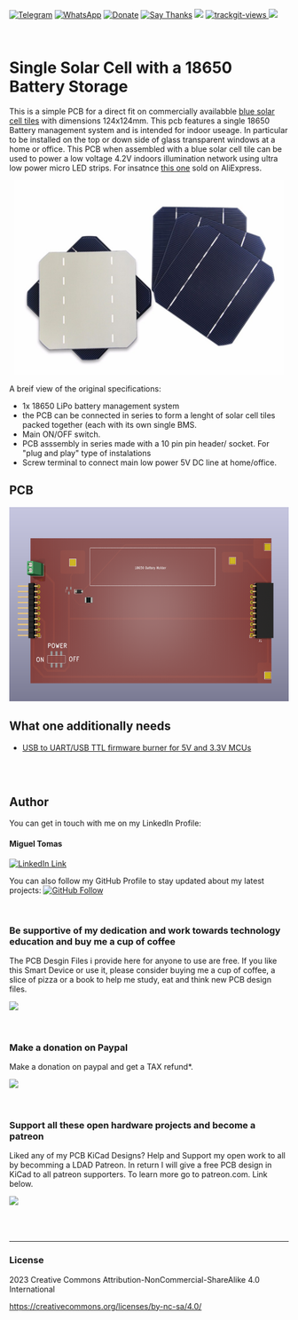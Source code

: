 [![Telegram](https://img.shields.io/badge/join-telegram-blue.svg?style=for-the-badge)](https://t.me/+W4rVVa0_VLEzYmI0)
 [![WhatsApp](https://img.shields.io/badge/join-whatsapp-green.svg?style=for-the-badge)](https://chat.whatsapp.com/FkNC7u83kuy2QRA5sqjBVg) 
 [![Donate](https://img.shields.io/badge/donate-$-brown.svg?style=for-the-badge)](http://paypal.me/mtpsilva)
 [![Say Thanks](https://img.shields.io/badge/Say%20Thanks-!-yellow.svg?style=for-the-badge)](https://saythanks.io/to/mtpsilva)
![](https://img.shields.io/github/last-commit/aeonSolutions/PCB-Prototyping-Catalogue?style=for-the-badge)
<a href="https://trackgit.com">
<img src="https://us-central1-trackgit-analytics.cloudfunctions.net/token/ping/l6unzfyg9q2db2xgpphl" alt="trackgit-views" />
</a>
![](https://views.whatilearened.today/views/github/aeonSolutions/AeonLabs-InnoTech-Intelligent-Weight-Scale.svg)

<br />

# Single Solar Cell with a 18650 Battery Storage
This is a simple PCB for a direct fit on commercially availabble [blue solar cell tiles](https://s.click.aliexpress.com/e/_DCnJW0V) with dimensions 124x124mm. This pcb features a single 18650 Battery management system and is intended for indoor useage. In particular to be installed on the top or down side of glass transparent windows at a home or office.  This PCB when assembled with a blue solar cell tile can be used to power a low voltage 4.2V indoors illumination network using ultra low power micro LED strips. For insatnce [this one](https://s.click.aliexpress.com/e/_DCKg9xJ) sold on AliExpress.   


<p align="center">
<a href="https://s.click.aliexpress.com/e/_DCnJW0V">
<img src="https://github.com/aeonSolutions/AeonLabs-HomeAutomation-Power-Managment-Single-SolarCELL-18650-battery-storage/blob/main/Designs/blue%20solar%20tiles.png" height="350">
</a>
</p>


A breif view of the original specifications:

- 1x 18650 LiPo battery management system
- the PCB can be connected in series to form a lenght of solar cell tiles packed together (each with its own single BMS. 
- Main ON/OFF switch.
- PCB asssembly in series made with a 10 pin pin header/ socket. For "plug and play" type of instalations
- Screw terminal to connect main low power 5V DC line at home/office. 


## PCB

<p align="center">
<img src="https://github.com/aeonSolutions/AeonLabs-HomeAutomation-Power-Managment-Single-SolarCELL-18650-battery-storage/blob/main/Designs/pcb_front.png" height="350">
</p>

## What one additionally needs
- [USB to UART/USB TTL firmware burner for 5V and 3.3V MCUs ](https://github.com/aeonSolutions/PCB-Prototyping-Catalogue/blob/main/DIY-Maker/README.md) 
<br />
<br />

## Author

You can get in touch with me on my LinkedIn Profile:

#### Miguel Tomas

[![LinkedIn Link](https://img.shields.io/badge/Connect-Miguel--Tomas-blue.svg?logo=linkedin&longCache=true&style=social&label=Connect)](https://www.linkedin.com/in/migueltomas/)

You can also follow my GitHub Profile to stay updated about my latest projects: [![GitHub Follow](https://img.shields.io/badge/Connect-Miguel--Tomas-blue.svg?logo=Github&longCache=true&style=social&label=Follow)](https://github.com/aeonSolutions)

<br>

### Be supportive of my dedication and work towards technology education and buy me a cup of coffee
The PCB Desgin Files i provide here for anyone to use are free. If you like this Smart Device or use it, please consider buying me a cup of coffee, a slice of pizza or a book to help me study, eat and think new PCB design files.

[<img src="https://cdn.buymeacoffee.com/buttons/v2/default-yellow.png" data-canonical-src="https://cdn.buymeacoffee.com/buttons/v2/default-yellow.png" height="50" />](https://www.buymeacoffee.com/migueltomas)

<br />

### Make a donation on Paypal
Make a donation on paypal and get a TAX refund*.

[![](https://github.com/aeonSolutions/PCB-Prototyping-Catalogue/blob/main/paypal_small.png)](http://paypal.me/mtpsilva)

<br>

### Support all these open hardware projects and become a patreon  
Liked any of my PCB KiCad Designs? Help and Support my open work to all by becomming a LDAD Patreon.
In return I will give a free PCB design in KiCad to all patreon supporters. To learn more go to patreon.com. Link below.

[![](https://github.com/aeonSolutions/PCB-Prototyping-Catalogue/blob/main/patreon_small.png)](https://www.patreon.com/ldad)

<br />
<br />

______________________________________________________________________________________________________________________________
### License
2023 Creative Commons Attribution-NonCommercial-ShareAlike 4.0 International

https://creativecommons.org/licenses/by-nc-sa/4.0/
